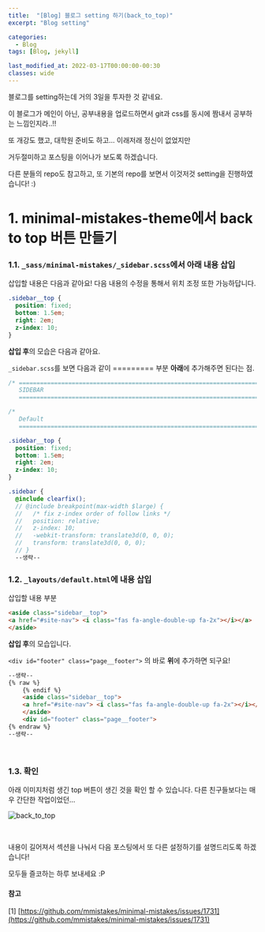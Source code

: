 ```yaml
---
title:  "[Blog] 블로그 setting 하기(back_to_top)"
excerpt: "Blog setting"

categories:
  - Blog
tags: [Blog, jekyll]

last_modified_at: 2022-03-17T00:00:00-00:30
classes: wide
---
```


블로그를 setting하는데 거의 3일을 투자한 것 같네요.

이 블로그가 메인이 아닌, 공부내용을 업로드하면서 git과 css를 동시에 짬내서 공부하는 느낌인지라..!!

또 개강도 했고, 대학원 준비도 하고... 이래저래 정신이 없었지만

거두절미하고 포스팅을 이어나가 보도록 하겠습니다.

다른 분들의 repo도 참고하고, 또 기본의 repo를 보면서 이것저것 setting을 진행하였습니다! :)

# 1. minimal-mistakes-theme에서 back to top 버튼 만들기

### 1.1. `_sass/minimal-mistakes/_sidebar.scss`에서 아래 내용 삽입

삽입할 내용은 다음과 같아요! 다음 내용의 수정을 통해서 위치 조정 또한 가능하답니다.

```scss
.sidebar__top {
  position: fixed;
  bottom: 1.5em;
  right: 2em;
  z-index: 10;
}
```

**삽입 후**의 모습은 다음과 같아요.

`_sidebar.scss`를 보면 다음과 같이 ========= 부분 **아래**에 추가해주면 된다는 점.

```scss
/* ==========================================================================
   SIDEBAR
   ========================================================================== */

/*
   Default
   ========================================================================== */

.sidebar__top {
  position: fixed;
  bottom: 1.5em;
  right: 2em;
  z-index: 10;
}

.sidebar {
  @include clearfix();
  // @include breakpoint(max-width $large) {
  //   /* fix z-index order of follow links */
  //   position: relative;
  //   z-index: 10;
  //   -webkit-transform: translate3d(0, 0, 0);
  //   transform: translate3d(0, 0, 0);
  // }
  --생략--
```

### 1.2. `_layouts/default.html`에 내용 삽입

삽입할 내용 부분

```html
<aside class="sidebar__top">
<a href="#site-nav"> <i class="fas fa-angle-double-up fa-2x"></i></a>
</aside>
```

**삽입 후**의 모습입니다. 

```<div id="footer" class="page__footer">``` 의 바로 **위**에 추가하면 되구요! 


```html
--생략--
{% raw %}
    {% endif %}
    <aside class="sidebar__top">
    <a href="#site-nav"> <i class="fas fa-angle-double-up fa-2x"></i></a>
    </aside>
    <div id="footer" class="page__footer">
{% endraw %}
--생략--
```
<br>

### 1.3. 확인

아래 이미지처럼 생긴 top 버튼이 생긴 것을 확인 할 수 있습니다. 다른 친구들보다는 매우 간단한 작업이었던... 

![back_to_top](https://user-images.githubusercontent.com/84653623/158626167-9f246219-69cd-429c-b6e3-ccd1920e2a93.png)

<br>


내용이 길어져서 섹션을 나눠서 다음 포스팅에서 또 다른 설정하기를 설명드리도록 하겠습니다!

모두들 즐코하는 하루 보내세요 :P


#### 참고


[1] [https://github.com/mmistakes/minimal-mistakes/issues/1731](https://github.com/mmistakes/minimal-mistakes/issues/1731)